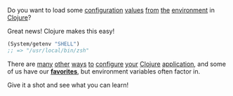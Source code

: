 Do you want to load some [configuration](https://12factor.net/config)
[values](https://docs.github.com/en/actions/reference/environment-variables)
[from](https://docs.docker.com/compose/environment-variables/)
[the](https://kubernetes.io/docs/tasks/inject-data-application/define-environment-variable-container/)
[environment](https://en.wikipedia.org/wiki/Environment_variable) in
[Clojure](https://clojure.org/)?

Great news! Clojure makes this easy!

```clojure
(System/getenv "SHELL")
;; => "/usr/local/bin/zsh"
```

There are [many](https://github.com/juxt/aero)
[other](https://github.com/tolitius/cprop/)
[ways](https://github.com/dunaj-project/crispin)
[to](https://github.com/weavejester/environ)
[configure](https://github.com/jarohen/nomad)
[your](https://github.com/grammarly/omniconf)
[Clojure](https://github.com/exoscale/yummy)
[application](https://github.com/Otann/wrench), and some of us have our
**[favorites](https://github.com/outpace/config)**, but environment variables
often factor in.

Give it a shot and see what you can learn!
